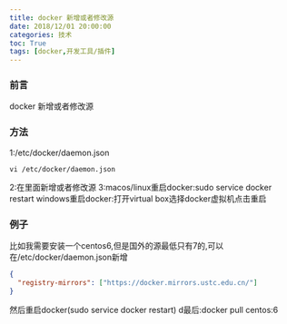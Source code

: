 ```yaml
---
title: docker 新增或者修改源
date: 2018/12/01 20:00:00
categories: 技术
toc: True
tags: [docker,开发工具/插件]
---
```


### 前言
docker 新增或者修改源

### 方法
1:/etc/docker/daemon.json
```shell
vi /etc/docker/daemon.json
```
2:在里面新增或者修改源
3:macos/linux重启docker:sudo service docker restart
  windows重启docker:打开virtual box选择docker虚拟机点击重启


### 例子
比如我需要安装一个centos6,但是国外的源最低只有7的,可以在/etc/docker/daemon.json新增
```json
{
  "registry-mirrors": ["https://docker.mirrors.ustc.edu.cn/"]
}
```
然后重启docker(sudo service docker restart)
d最后:docker pull centos:6

